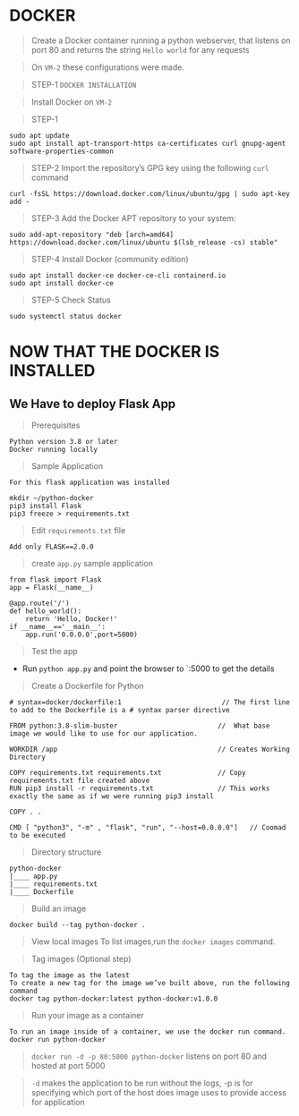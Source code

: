# DOCKER 

> Create a Docker container running a python webserver, that listens on port 80 and returns the string `Hello world` for any requests

> On `VM-2` these configurations were made.

> STEP-1
`DOCKER INSTALLATION`

> Install Docker on `VM-2`

> STEP-1
```
sudo apt update
sudo apt install apt-transport-https ca-certificates curl gnupg-agent software-properties-common
```

> STEP-2 Import the repository’s GPG key using the following `curl` command
```
curl -fsSL https://download.docker.com/linux/ubuntu/gpg | sudo apt-key add -
```

>STEP-3 Add the Docker APT repository to your system:
```
sudo add-apt-repository "deb [arch=amd64] https://download.docker.com/linux/ubuntu $(lsb_release -cs) stable"
```

> STEP-4 Install Docker  (community edition)

```
sudo apt install docker-ce docker-ce-cli containerd.io
sudo apt install docker-ce
```
> STEP-5 Check Status
```
sudo systemctl status docker
```


# NOW THAT THE DOCKER IS INSTALLED
## We Have to deploy Flask App

> Prerequisites 
```
Python version 3.8 or later
Docker running locally
```

> Sample Application
```
For this flask application was installed

mkdir ~/python-docker
pip3 install Flask
pip3 freeze > requirements.txt
```

> Edit `requirements.txt` file
```
Add only FLASK==2.0.0
```

> create `app.py` sample application
```
from flask import Flask
app = Flask(__name__)

@app.route('/')
def hello_world():
    return 'Hello, Docker!'
if __name__=='__main__':
    app.run('0.0.0.0',port=5000)
```

> Test the app

* Run `python app.py` and point the browser to `<Host-ip>:5000 to get the details

> Create a Dockerfile for Python

```
# syntax=docker/dockerfile:1                         // The first line to add to the Dockerfile is a # syntax parser directive

FROM python:3.8-slim-buster                         //  What base image we would like to use for our application.

WORKDIR /app                                        // Creates Working Directory 

COPY requirements.txt requirements.txt              // Copy requirements.txt file created above
RUN pip3 install -r requirements.txt                // This works exactly the same as if we were running pip3 install

COPY . .

CMD [ "python3", "-m" , "flask", "run", "--host=0.0.0.0"]   // Coomad to be executed

```

> Directory structure
```
python-docker
|____ app.py
|____ requirements.txt
|____ Dockerfile

```
>Build an image

```
docker build --tag python-docker .
```

> View local images To list images,run the `docker images` command.

> Tag images (Optional step)

```
To tag the image as the latest 
To create a new tag for the image we’ve built above, run the following command
docker tag python-docker:latest python-docker:v1.0.0
```

>Run your image as a container

```
To run an image inside of a container, we use the docker run command.
docker run python-docker
```

> `docker run -d -p 80:5000 python-docker` listens on port 80 and hosted at port 5000

> `-d` makes the application to be run without the logs, -p is for specifying which port of the host does image uses to provide access for application






















